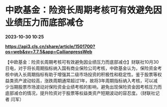 # 中欧基金：险资长周期考核可有效避免因业绩压力而底部减仓

**2023-10-30 10:25**

**https://api3.cls.cn/share/article/1501700?os=web&sv=7.7.5&app=CailianpressWeb**

【中欧基金：险资长周期考核可有效避免因业绩压力而底部减仓】财联社10月30日电，对于将长周期指标纳入国有商业保险公司考核，中欧基金认为，保险资金考核中纳入长周期指标有助于增强其二级市场投资的积极性和稳定性。鉴于股票等权益类资产波动较高，涨跌周期通常超过1年，故将3年周期指标纳入考核，可以减少当期股票市场波动对保险资金业绩考核的影响，避免出现保险资金因考核压力而底部减仓的情况，提升险资对于股票等权益类资产短期波动的容忍度。（财联社记者 闫军）